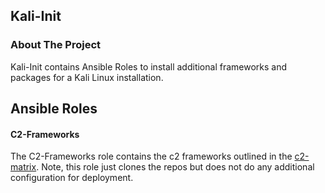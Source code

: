 ## Kali-Init


### About The Project
Kali-Init contains Ansible Roles to install additional frameworks and packages for a Kali Linux installation.


## Ansible Roles
#### C2-Frameworks
The C2-Frameworks role contains the c2 frameworks outlined in the [c2-matrix](https://howto.thec2matrix.com).
Note, this role just clones the repos but does not do any additional configuration for deployment.

